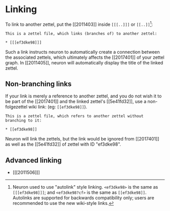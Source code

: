# Linking

To link to another zettel, put the [[2011403]] inside `[[[..]]]` or `[[..]]`[^autolink]:

```
This is a zettel file, which links (branches of) to another zettel:

* [[[ef3dke98]]]
```

Such a link instructs neuron to automatically create a connection between the
associated zettels, which ultimately affects the [[2017401]] of your zettel
graph. In [[2011405]], neuron will automatically display the title of the
linked zettel.


## Non-branching links

If your link is merely a reference to another zettel, and you do not wish it to
be part of the [[2017401]] and the linked zettel's [[5e41fd32]], use a non-folgezettel wiki link: (eg: `[[ef3dke98]]`). 

```
This is a zettel file, which refers to another zettel without 
branching to it:

* [[ef3dke98]]
```

Neuron will link the zettels, but the link would be ignored from [[2017401]]
as well as the [[5e41fd32]] of zettel with ID "ef3dke98". 

## Advanced linking

* [[[2011506]]]

[^autolink]:
    Neuron used to use "autolink" style linking. `<ef3dke98>` is the
    same as `[[[ef3dke98]]]`; and `<ef3dke98?cf>` is the same as
    `[[ef3dke98]]`. Autolinks are supported for backwards compatibility only;
    users are recommended to use the new wiki-style links.
